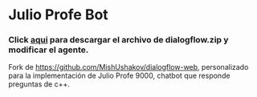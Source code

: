 # Julio Profe Bot
### Click **[aqui](https://github.com/Leirach/dialogflow-web/blob/master/DialogFlow.zip?raw=true)** para descargar el archivo de dialogflow.zip y modificar el agente.
Fork de https://github.com/MishUshakov/dialogflow-web, personalizado para la implementación de Julio Profe 9000, chatbot que responde preguntas de c++.
